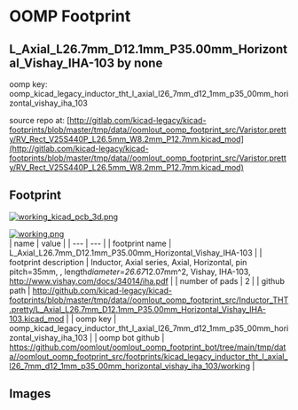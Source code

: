 # OOMP Footprint  
## L_Axial_L26.7mm_D12.1mm_P35.00mm_Horizontal_Vishay_IHA-103  by none  
  
oomp key: oomp_kicad_legacy_inductor_tht_l_axial_l26_7mm_d12_1mm_p35_00mm_horizontal_vishay_iha_103  
  
source repo at: [http://gitlab.com/kicad-legacy/kicad-footprints/blob/master/tmp/data//oomlout_oomp_footprint_src/Varistor.pretty/RV_Rect_V25S440P_L26.5mm_W8.2mm_P12.7mm.kicad_mod](http://gitlab.com/kicad-legacy/kicad-footprints/blob/master/tmp/data//oomlout_oomp_footprint_src/Varistor.pretty/RV_Rect_V25S440P_L26.5mm_W8.2mm_P12.7mm.kicad_mod)  
## Footprint  
  
[![working_kicad_pcb_3d.png](working_kicad_pcb_3d_600.png)](working_kicad_pcb_3d.png)  
  
[![working.png](working_600.png)](working.png)  
| name | value | 
| --- | --- | 
| footprint name | L_Axial_L26.7mm_D12.1mm_P35.00mm_Horizontal_Vishay_IHA-103 | 
| footprint description | Inductor, Axial series, Axial, Horizontal, pin pitch=35mm, , length*diameter=26.67*12.07mm^2, Vishay, IHA-103, http://www.vishay.com/docs/34014/iha.pdf | 
| number of pads | 2 | 
| github path | http://github.com/kicad-legacy/kicad-footprints/blob/master/tmp/data//oomlout_oomp_footprint_src/Inductor_THT.pretty/L_Axial_L26.7mm_D12.1mm_P35.00mm_Horizontal_Vishay_IHA-103.kicad_mod | 
| oomp key | oomp_kicad_legacy_inductor_tht_l_axial_l26_7mm_d12_1mm_p35_00mm_horizontal_vishay_iha_103 | 
| oomp bot github | https://github.com/oomlout/oomlout_oomp_footprint_bot/tree/main/tmp/data//oomlout_oomp_footprint_src/footprints/kicad_legacy_inductor_tht_l_axial_l26_7mm_d12_1mm_p35_00mm_horizontal_vishay_iha_103/working | 
## Images  
